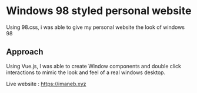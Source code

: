 # Windows 98 styled personal website

Using 98.css, i was able to give my personal website the look of windows 98

## Approach

Using Vue.js, I was able to create Window components and double click interactions to mimic the look and feel of a real windows desktop.

Live website : https://imaneb.xyz